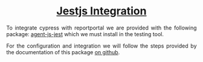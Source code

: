 <h1 style="text-align: center; color: #338DFF;"><a href="https://github.com/reportportal/agent-js-jest">Jestjs Integration</a></h1>

<p style="text-align: justify;">To integrate cypress with reportportal we are provided with the following package: <a href="https://www.npmjs.com/package/@reportportal/agent-js-jest">agent-js-jest</a>  which we must install in the testing tool.</p>

<p style="text-align: justify;">For the configuration and integration we will follow the steps provided by the documentation of this package <a href="https://github.com/reportportal/agent-js-jest">on github</a>.</p>